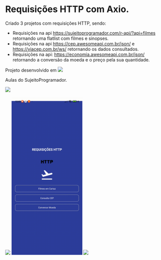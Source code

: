 # Requisições HTTP com Axio.

Criado 3 projetos com requisições HTTP, sendo:
- Requisições na api https://sujeitoprogramador.com/r-api/?api=filmes retornando uma flatlist com filmes e sinopses.
- Requisições na api https://cep.awesomeapi.com.br/json/ e https://viacep.com.br/ws/ retornando os dados consultados.
- Requisições na api: https://economia.awesomeapi.com.br/json/ retornando a conversão da moeda e o preço pela sua quantidade.

Projeto desenvolvido em <img src="https://cdn.jsdelivr.net/gh/devicons/devicon/icons/react/react-original.svg" height="30" />

Aulas do SujeitoProgramador.

<img src="https://user-images.githubusercontent.com/76975737/147580777-56a25db8-2814-4667-b9ee-c71ad12fb8f0.png" height="500" /> 

<img src="https://github.com/TaisYuri/RequisicoesHTTP/blob/RequisicoesHTTP/assets/v1-filmes.gif?raw=true" height="500" /> <img src="https://github.com/TaisYuri/RequisicoesHTTP/blob/RequisicoesHTTP/assets/v2-CEP.gif?raw=true" height="500" /> <img src="https://github.com/TaisYuri/RequisicoesHTTP/blob/RequisicoesHTTP/assets/v3-conversor.gif?raw=true" height="500" />



